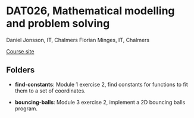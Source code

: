 DAT026, Mathematical modelling and problem solving
==================================================

Daniel Jonsson, IT, Chalmers
Florian Minges, IT, Chalmers

[Course site](http://www.cse.chalmers.se/edu/year/2010/course/DAT026/index.html)

## Folders

* **find-constants**: Module 1 exercise 2, find constants for functions to fit
  them to a set of coordinates.

* **bouncing-balls**: Module 3 exercise 2, implement a 2D bouncing balls
  program.
